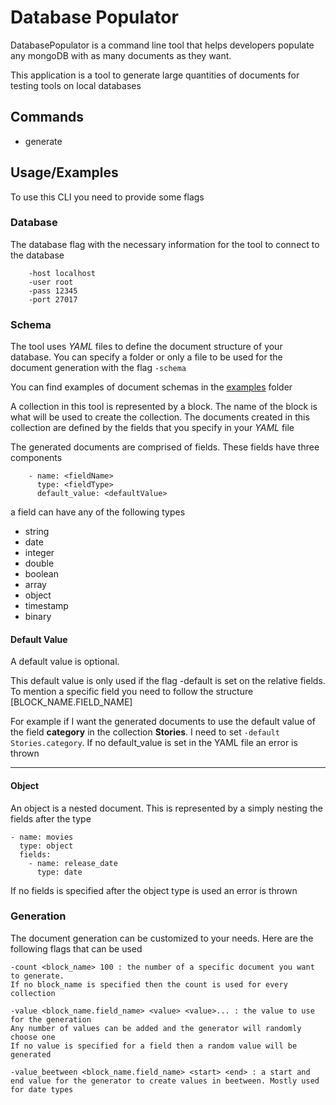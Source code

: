 # Database Populator

DatabasePopulator is a command line tool that helps developers
populate any mongoDB with as many documents as they want.

This application is a tool to generate large quantities of documents for testing tools on local databases

## Commands

- generate

## Usage/Examples

To use this CLI you need to provide some flags

### Database

The database flag with the necessary information for the tool to connect to the database

```
    -host localhost
    -user root
    -pass 12345
    -port 27017
```

### Schema

The tool uses _YAML_ files to define the document structure of your database.
You can specify a folder or only a file to be used for the document generation with the flag `-schema`

You can find examples of document schemas in the [examples](https://github.com/polBachelin/DatabasePopulator/tree/main/examples) folder

A collection in this tool is represented by a block. The name of the block is what will be used to create the collection. The documents created in this collection are defined by the fields that you specify in your _YAML_ file

The generated documents are comprised of fields. These fields have three components

```
    - name: <fieldName>
      type: <fieldType>
      default_value: <defaultValue>
```

a field can have any of the following types

- string
- date
- integer
- double
- boolean
- array
- object
- timestamp
- binary

#### Default Value

A default value is optional.

This default value is only used if the flag -default is set on the relative fields. To mention a specific field you need to follow the structure [BLOCK_NAME.FIELD_NAME]

For example if I want the generated documents to use the default value of the field **category** in the collection **Stories**. I need to set `-default Stories.category`. If no default_value is set in the YAML file an error is thrown

---

#### Object

An object is a nested document. This is represented by a simply nesting the fields after the type

```
- name: movies
  type: object
  fields:
    - name: release_date
      type: date
```

If no fields is specified after the object type is used an error is thrown

### Generation

The document generation can be customized to your needs. Here are the following flags that can be used

```
-count <block_name> 100 : the number of a specific document you want to generate.
If no block_name is specified then the count is used for every collection

-value <block_name.field_name> <value> <value>... : the value to use for the generation
Any number of values can be added and the generator will randomly choose one
If no value is specified for a field then a random value will be generated

-value_beetween <block_name.field_name> <start> <end> : a start and end value for the generator to create values in beetween. Mostly used for date types
```
